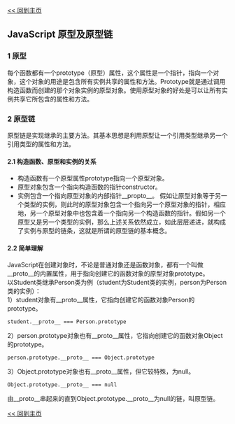 [<< 回到主页](http://suzy1993.github.io/misszy/)

## JavaScript 原型及原型链

### 1 原型
每个函数都有一个prototype（原型）属性，这个属性是一个指针，指向一个对象，这个对象的用途是包含所有实例共享的属性和方法。Prototype就是通过调用构造函数而创建的那个对象实例的原型对象。使用原型对象的好处是可以让所有实例共享它所包含的属性和方法。

### 2 原型链
原型链是实现继承的主要方法。其基本思想是利用原型让一个引用类型继承另一个引用类型的属性和方法。
#### 2.1 构造函数、原型和实例的关系
* 构造函数有一个原型属性prototype指向一个原型对象。
* 原型对象包含一个指向构造函数的指针constructor。
* 实例包含一个指向原型对象的内部指针__propto__。
假如让原型对象等于另一个类型的实例，则此时的原型对象包含一个指向另一个原型对象的指针，相应地，另一个原型对象中也包含着一个指向另一个构造函数的指针。假如另一个原型又是另一个类型的实例，那么上述关系依然成立，如此层层递进，就构成了实例与原型的链条，这就是所谓的原型链的基本概念。

#### 2.2 简单理解
JavaScript在创建对象时，不论是普通对象还是函数对象，都有一个叫做__proto__的内置属性，用于指向创建它的函数对象的原型对象prototype。  
以Student类继承Person类为例（student为Student类的实例，person为Person类的实例）：  
1）student对象有__proto__属性，它指向创建它的函数对象Person的prototype。
```
student.__proto__ === Person.prototype
```
2）person.prototype对象也有__proto__属性，它指向创建它的函数对象Object的prototype。
```
person.prototype.__proto__ === Object.prototype
```
3）Object.prototype对象也有__proto__属性，但它较特殊，为null。
```
Object.prototype.__proto__ === null
```

由__proto__串起来的直到Object.prototype.__proto__为null的链，叫原型链。

[<< 回到主页](http://suzy1993.github.io/misszy/)
